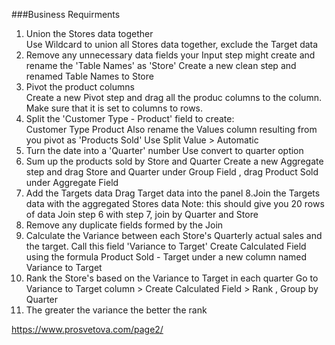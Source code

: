 ###Business Requirments

1. Union the Stores data together  
Use Wildcard to union all Stores data together, exclude the Target data
2. Remove any unnecessary data fields your Input step might create and rename the 'Table Names' as 'Store' 
Create a new clean step and renamed Table Names to Store
3. Pivot the product columns  
Create a new Pivot step and drag all the produc columns to the column. Make sure that it is set to columns to rows.
4. Split the 'Customer Type - Product' field to create:  
  Customer Type
  Product
  Also rename the Values column resulting from you pivot as 'Products Sold'
Use Split Value > Automatic 
5. Turn the date into a 'Quarter' number 
Use convert to quarter option
6. Sum up the products sold by Store and Quarter 
Create a new Aggregate step and drag Store and Quarter under Group Field , drag Product Sold under Aggregate Field 
7. Add the Targets data 
Drag Target data into the panel
8.Join the Targets data with the aggregated Stores data 
  Note: this should give you 20 rows of data
Join step 6 with step 7, join by Quarter and Store 
9. Remove any duplicate fields formed by the Join
10. Calculate the Variance between each Store's Quarterly actual sales and the target. Call this field 'Variance to Target' 
Create Calculated Field using the formula Product Sold - Target under a new column named Variance to Target
11. Rank the Store's based on the Variance to Target in each quarter 
Go to Variance to Target column > Create Calculated Field > Rank , Group by Quarter
12. The greater the variance the better the rank

https://www.prosvetova.com/page2/ 
